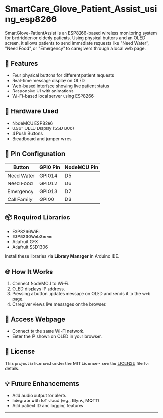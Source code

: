 # SmartCare_Glove_Patient_Assist_using_esp8266


SmartGlove-PatientAssist is an ESP8266-based wireless monitoring system for bedridden or elderly patients. Using physical buttons and an OLED screen, it allows patients to send immediate requests like "Need Water", "Need Food", or "Emergency" to caregivers through a local web page.

## 🚀 Features
- Four physical buttons for different patient requests
- Real-time message display on OLED
- Web-based interface showing live patient status
- Responsive UI with animations
- Wi-Fi-based local server using ESP8266

## 🔧 Hardware Used
- NodeMCU ESP8266
- 0.96" OLED Display (SSD1306)
- 4 Push Buttons
- Breadboard and jumper wires

## 🔌 Pin Configuration
| Button          | GPIO Pin | NodeMCU Pin |
|-----------------|----------|-------------|
| Need Water      | GPIO14   | D5          |
| Need Food       | GPIO12   | D6          |
| Emergency       | GPIO13   | D7          |
| Call Family     | GPIO0    | D3          |

## 📦 Required Libraries
- ESP8266WiFi
- ESP8266WebServer
- Adafruit GFX
- Adafruit SSD1306

Install these libraries via **Library Manager** in Arduino IDE.

## 🌐 How It Works
1. Connect NodeMCU to Wi-Fi.
2. OLED displays IP address.
3. Pressing a button updates message on OLED and sends it to the web page.
4. Caregiver views live messages on the browser.

## 📡 Access Webpage
- Connect to the same Wi-Fi network.
- Enter the IP shown on OLED in your browser.

## 📜 License
This project is licensed under the MIT License - see the [LICENSE](LICENSE) file for details.

## 💡 Future Enhancements
- Add audio output for alerts
- Integrate with IoT cloud (e.g., Blynk, MQTT)
- Add patient ID and logging features

---
